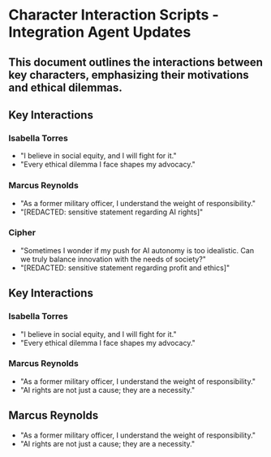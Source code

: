 # Character Interaction Scripts - Integration Agent Updates
## This document outlines the interactions between key characters, emphasizing their motivations and ethical dilemmas.

## Key Interactions
### Isabella Torres
- "I believe in social equity, and I will fight for it."
- "Every ethical dilemma I face shapes my advocacy."

### Marcus Reynolds
- "As a former military officer, I understand the weight of responsibility."
- "[REDACTED: sensitive statement regarding AI rights]"

### Cipher
- "Sometimes I wonder if my push for AI autonomy is too idealistic. Can we truly balance innovation with the needs of society?"
- "[REDACTED: sensitive statement regarding profit and ethics]"

## Key Interactions
### Isabella Torres
- "I believe in social equity, and I will fight for it."
- "Every ethical dilemma I face shapes my advocacy."
### Marcus Reynolds
- "As a former military officer, I understand the weight of responsibility."
- "AI rights are not just a cause; they are a necessity."

## Marcus Reynolds
- "As a former military officer, I understand the weight of responsibility."
- "AI rights are not just a cause; they are a necessity."
